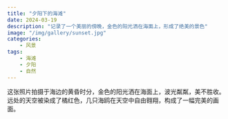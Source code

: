 ```yaml
---
title: "夕阳下的海滩"
date: 2024-03-19
description: "记录了一个美丽的傍晚，金色的阳光洒在海面上，形成了绝美的景色"
image: "/img/gallery/sunset.jpg"
categories:
    - 风景
tags:
    - 海滩
    - 夕阳
    - 自然
---
```


这张照片拍摄于海边的黄昏时分，金色的阳光洒在海面上，波光粼粼，美不胜收。远处的天空被染成了橘红色，几只海鸥在天空中自由翱翔，构成了一幅完美的画面。 